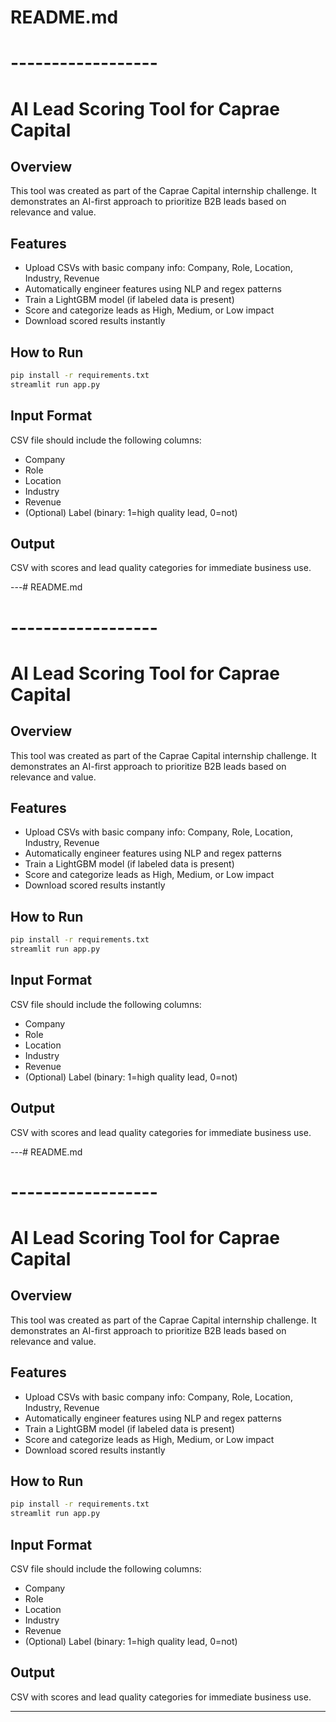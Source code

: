 # README.md
# ------------------
# AI Lead Scoring Tool for Caprae Capital

## Overview
This tool was created as part of the Caprae Capital internship challenge. It demonstrates an AI-first approach to prioritize B2B leads based on relevance and value.

## Features
- Upload CSVs with basic company info: Company, Role, Location, Industry, Revenue
- Automatically engineer features using NLP and regex patterns
- Train a LightGBM model (if labeled data is present)
- Score and categorize leads as High, Medium, or Low impact
- Download scored results instantly

## How to Run
```bash
pip install -r requirements.txt
streamlit run app.py
```

## Input Format
CSV file should include the following columns:
- Company
- Role
- Location
- Industry
- Revenue
- (Optional) Label (binary: 1=high quality lead, 0=not)

## Output
CSV with scores and lead quality categories for immediate business use.

---# README.md
# ------------------
# AI Lead Scoring Tool for Caprae Capital

## Overview
This tool was created as part of the Caprae Capital internship challenge. It demonstrates an AI-first approach to prioritize B2B leads based on relevance and value.

## Features
- Upload CSVs with basic company info: Company, Role, Location, Industry, Revenue
- Automatically engineer features using NLP and regex patterns
- Train a LightGBM model (if labeled data is present)
- Score and categorize leads as High, Medium, or Low impact
- Download scored results instantly

## How to Run
```bash
pip install -r requirements.txt
streamlit run app.py
```

## Input Format
CSV file should include the following columns:
- Company
- Role
- Location
- Industry
- Revenue
- (Optional) Label (binary: 1=high quality lead, 0=not)

## Output
CSV with scores and lead quality categories for immediate business use.

---# README.md
# ------------------
# AI Lead Scoring Tool for Caprae Capital

## Overview
This tool was created as part of the Caprae Capital internship challenge. It demonstrates an AI-first approach to prioritize B2B leads based on relevance and value.

## Features
- Upload CSVs with basic company info: Company, Role, Location, Industry, Revenue
- Automatically engineer features using NLP and regex patterns
- Train a LightGBM model (if labeled data is present)
- Score and categorize leads as High, Medium, or Low impact
- Download scored results instantly

## How to Run
```bash
pip install -r requirements.txt
streamlit run app.py
```

## Input Format
CSV file should include the following columns:
- Company
- Role
- Location
- Industry
- Revenue
- (Optional) Label (binary: 1=high quality lead, 0=not)

## Output
CSV with scores and lead quality categories for immediate business use.

---